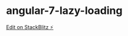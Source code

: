 # angular-7-lazy-loading

[Edit on StackBlitz ⚡️](https://stackblitz.com/edit/angular-7-lazy-loading)